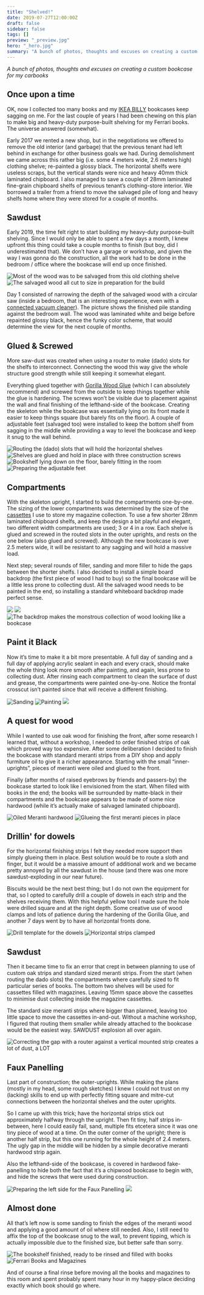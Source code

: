 ```yaml
---
title: "Shelved!"
date: 2019-07-27T12:00:00Z
draft: false
sidebar: false
tags: []
preview: "_preview.jpg"
hero: "_hero.jpg"
summary: "A bunch of photos, thoughts and excuses on creating a custom bookcase for my carbooks."
---
```


_A bunch of photos, thoughts and excuses on creating a custom bookcase for my carbooks_

## Once upon a time
OK, now I collected too many books and my [IKEA BILLY](https://www.ikea.com/us/en/catalog/categories/series/28102/) bookcases keep sagging on me. For the last couple of years I had been chewing on this plan to make big and heavy-duty purpose-built shelving for my Ferrari books. The universe answered (somewhat). 

Early 2017 we rented a new shop, but in the negotiations we offered to remove the old interior (and garbage) that the previous tenant had left behind in exchange for other business goals we had. During demolishment we came across this rather big (i.e. some 4 meters wide, 2.6 meters high) clothing shelve; re-painted a glossy black.
The horizontal shelfs were useless scraps, but the vertical stands were nice and heavy 40mm thick laminated chipboard. I also managed to save a couple of 28mm laminated fine-grain chipboard shelfs of previous tenant’s clothing-store interior. We borrowed a trailer from a friend to move the salvaged pile of long and heavy shelfs home where they were stored for a couple of months.

## Sawdust
Early 2019, the time felt right to start building my heavy-duty purpose-built shelving. Since I would only be able to spent a few days a month, I knew upfront this thing could take a couple months to finish (but boy, did I underestimated that). We don’t have a garage or workshop, and given the way I was gonna do the construction, all the work had to be done in the bedroom / office where the bookcase will end up once finished.

![Most of the wood was to be salvaged from this old clothing shelve](hout-ede.jpg)
![The salvaged wood all cut to size in preparation for the build](hout-gezaagd.jpg)

Day 1 consisted of narrowing the depth of the salvaged wood with a circular saw (inside a bedroom, that is an interesting experience, even with a [connected vacuum cleaner](https://www.bosch-professional.com/nl/nl/products/gas-20-l-sfc-060197B000)). The picture shows the finished pile standing against the bedroom wall. The wood was laminated white and beige before repainted glossy black, hence the funky color scheme, that would determine the view for the next couple of months.

## Glued & Screwed
More saw-dust was created when using a router to make (dado) slots for the shelfs to interconnect. Connecting the wood this way give the whole structure good strength while still keeping it somewhat elegant.

Everything glued together with [Gorilla Wood Glue](https://www.gorillaglue.nl/producten/gorilla_glue_houtlijm) (which I can absolutely recommend) and screwed from the outside to keep things together while the glue is hardening. The screws won’t be visible due to placement against the wall and final finishing of the lefthand-side of the bookcase. Creating the skeleton while the bookcase was essentially lying on its front made it easier to keep things square (but barely fits on the floor).
A couple of adjustable feet (salvaged too) were installed to keep the bottom shelf from sagging in the middle while providing a way to level the bookcase and keep it snug to the wall behind.

![Routing the (dado) slots that will hold the horizontal shelves](constructie-zaagsel.jpg)
![Shelves are glued and hold in place with three construction screws](constructie-verlijmen.jpg)
![Bookshelf lying down on the floor, barely fitting in the room](constructie-vloer.jpg)
![Preparing the adjustable feet](constructie-voetjes.jpg)

## Compartments
With the skeleton upright, I started to build the compartments one-by-one. The sizing of the lower compartments was determined by the size of the [cassettes](https://www.hema.nl/vrije-tijd-kantoor/school-kantoor/bureau-accessoires/opbergen/tijdschriftcassette-14820041.html) I use to store my magazine collection. 
To use a few shorter 28mm laminated chipboard shelfs, and keep the design a bit playful and elegant, two different width compartments are used; 3 or 4 in a row.
Each shelve is glued and screwed in the routed slots in the outer uprights, and rests on the one below (also glued and screwed).
Although the new bookcase is over 2.5 meters wide, it will be resistant to any sagging and will hold a massive load.

Next step; several rounds of filler, sanding and more filler to hide the gaps between the shorter shelfs. I also decided to install a simple board backdrop (the first piece of wood I had to buy) so the final bookcase will be a little less prone to collecting dust.
All the salvaged wood needs to be painted in the end, so installing a standard whiteboard backdrop made perfect sense.

![](compartments-001.jpg)
![](compartments-002.jpg)
![The backdrop makes the monstrous collection of wood looking like a bookcase](compartments-003.jpg)

## Paint it Black
Now it’s time to make it a bit more presentable. A full day of sanding and a full day of applying acrylic sealant in each and every crack, should make the whole thing look more smooth after painting, and again, less prone to collecting dust.
After rinsing each compartment to clean the surface of dust and grease, the compartments were painted one-by-one. Notice the frontal crosscut isn’t painted since that will receive a different finishing.

![Sanding](painting-001.jpg)
![Painting](painting-002.jpg)
![](painting-003.jpg)

## A quest for wood
While I wanted to use oak wood for finishing the front, after some research I learned that, without a workshop, I needed to order finished strips of oak which proved way too expensive.
After some deliberation I decided to finish the bookcase with standard meranti strips from a DIY shop and apply furmiture oil to give it a richer appearance. Starting with the small “inner-uprights”, pieces of meranti were oiled and glued to the front.

Finally (after months of raised eyebrows by friends and passers-by) the bookcase started to look like I envisioned from the start. When filled with books in the end; the books will be surrounded by matte-black in their compartments and the bookcase appears to be made of some nice hardwood (while it’s actually make of salvaged laminated chipboard).

![Oiled Meranti hardwood](meranti-001.jpg)
![Glueing the first meranti pieces in place](meranti-002.jpg)

## Drillin' for dowels
For the horizontal finishing strips I felt they needed more support then simply glueing them in place. Best solution would be to route a sloth and finger, but it would be a massive amount of additional work and we became pretty annoyed by all the sawdust in the house (and there was one more sawdust-exploding in our near future).

Biscuits would be the next best thing; but I do not own the equipment for that, so I opted to carefully drill a couple of dowels in each strip and the shelves receiving them. With this helpful yellow tool I made sure the hole were drilled square and at the right depth. Some creative use of wood clamps and lots of patience during the hardening of the Gorilla Glue, and another 7 days went by to have all horizontal fronts done.

![Drill template for the dowels](meranti-003.jpg)
![Horizontal strips clamped](meranti-004.jpg)

## Sawdust
Then it became time to fix an error that crept in between planning to use of custom oak strips and standard sized meranti strips. From the start (when routing the dado slots) the compartments where carefully sized to fit particular series of books. The bottom two shelves will be used for cassettes filled with magazines. Leaving 15mm space above the cassettes to minimise dust collecting inside the magazine cassettes.

The standard size meranti strips where bigger than planned, leaving too little space to move the cassettes in-and-out. Without a machine workshop, I figured that routing them smaller while already attached to the bookcase would be the easiest way. SAWDUST explosion all over again.

![Correcting the gap with a router against a vertical mounted strip creates a lot of dust, a LOT](sawdust.jpg)

## Faux Panelling
Last part of construction; the outer-uprights. While making the plans (mostly in my head, some rough sketches) I knew I could not trust on my (lacking) skills to end up with perfectly fitting square and mitre-cut connections between the horizontal shelves and the outer uprights.

So I came up with this trick; have the horizontal strips stick out approximately halfway through the upright. Then fit tiny, half strips in-between, here I could easily fail, sand, multiple fits etcetera since it was one tiny piece of wood at a time.
On the outer corner of the upright; there is another half strip, but this one running for the whole height of 2.4 meters. The ugly gap in the middle will be hidden by a simple decorative meranti hardwood strip again.

Also the lefthand-side of the bookcase, is covered in hardwood fake-panelling to hide both the fact that it’s a chipwood bookcase to begin with, and hide the screws that were used during construction.

![Preparing the left side for the Faux Panelling](side-001.jpg)
![](side-002.jpg)

## Almost done
All that’s left now is some sanding to finish the edges of the meranti wood and applying a good amount of oil where still needed. Also, I still need to affix the top of the bookcase snug to the wall, to prevent tipping, which is actually impossible due to the finished size, but better safe than sorry.

![The bookshelf finished, ready to be rinsed and filled with books](done.jpg)
![Ferrari Books and Magazines](books.jpg)

And of course a final rinse before moving all the books and magazines to this room and spent probably spent many hour in my happy-place deciding exactly which book should go where.

